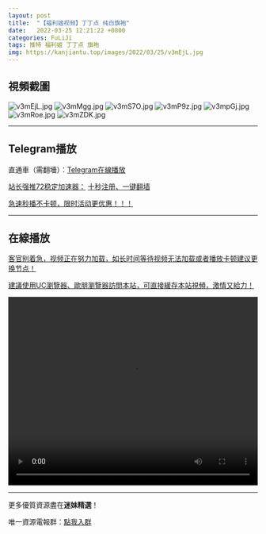 ```yaml
---
layout: post
title:  "【福利姬视频】丁丁点 纯白旗袍"
date:   2022-03-25 12:21:22 +0800
categories: FuLiJi
tags: 推特 福利姬 丁丁点 旗袍
img: https://kanjiantu.top/images/2022/03/25/v3mEjL.jpg
---
```



## 視頻截圖

![v3mEjL.jpg](https://kanjiantu.top/images/2022/03/25/v3mEjL.jpg)
![v3mMgg.jpg](https://kanjiantu.top/images/2022/03/25/v3mMgg.jpg)
![v3mS7O.jpg](https://kanjiantu.top/images/2022/03/25/v3mS7O.jpg)
![v3mP9z.jpg](https://kanjiantu.top/images/2022/03/25/v3mP9z.jpg)
![v3mpGj.jpg](https://kanjiantu.top/images/2022/03/25/v3mpGj.jpg)
![v3mRoe.jpg](https://kanjiantu.top/images/2022/03/25/v3mRoe.jpg)
![v3mZDK.jpg](https://kanjiantu.top/images/2022/03/25/v3mZDK.jpg)

* * *
## Telegram播放

直通車（需翻墻）：[Telegram在線播放](https://t.me/mimeijingxuan/315)

<u>站长强推72稳定加速器：</u> [十秒注册、一键翻墙](https://www.mimei.blog/skip/vpn.html)


<u>急速秒播不卡顿，限时活动更优惠！！！</u>
* * *
## 在線播放
<u>客官别着急，视频正在努力加载，如长时间等待视频无法加载或者播放卡顿建议更换节点！</u>

<u>建議使用UC瀏覽器、歐朋瀏覽器訪問本站，可直接緩存本站視頻，激情又給力！</u>
<center><video src="https://cdn.publer.io/uploads/videos/6247f54adb279732fb55c52d/a8b38b83ff92e073ac088d835136377c.mp4" width="100%" height="380px" controls="controls"></video></center>


* * *
更多優質資源盡在**迷妹精選**！

唯一資源電報群：[點我入群](https://t.me/mimeijingxuan)


